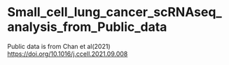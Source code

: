 # Small_cell_lung_cancer_scRNAseq_analysis_from_Public_data
Public data is from Chan et al(2021) 
https://doi.org/10.1016/j.ccell.2021.09.008
